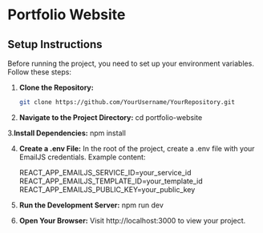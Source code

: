 # Portfolio Website

## Setup Instructions

Before running the project, you need to set up your environment variables. Follow these steps:

1. **Clone the Repository:**
   ```bash
   git clone https://github.com/YourUsername/YourRepository.git
   
2. **Navigate to the Project Directory:**
   cd portfolio-website
   
3.**Install Dependencies:**
   npm install

4. **Create a .env File:**
   In the root of the project, create a .env file with your EmailJS credentials. Example content:
   
   REACT_APP_EMAILJS_SERVICE_ID=your_service_id
   REACT_APP_EMAILJS_TEMPLATE_ID=your_template_id
   REACT_APP_EMAILJS_PUBLIC_KEY=your_public_key

5. **Run the Development Server:**
   npm run dev

6. **Open Your Browser:**
Visit http://localhost:3000 to view your project.